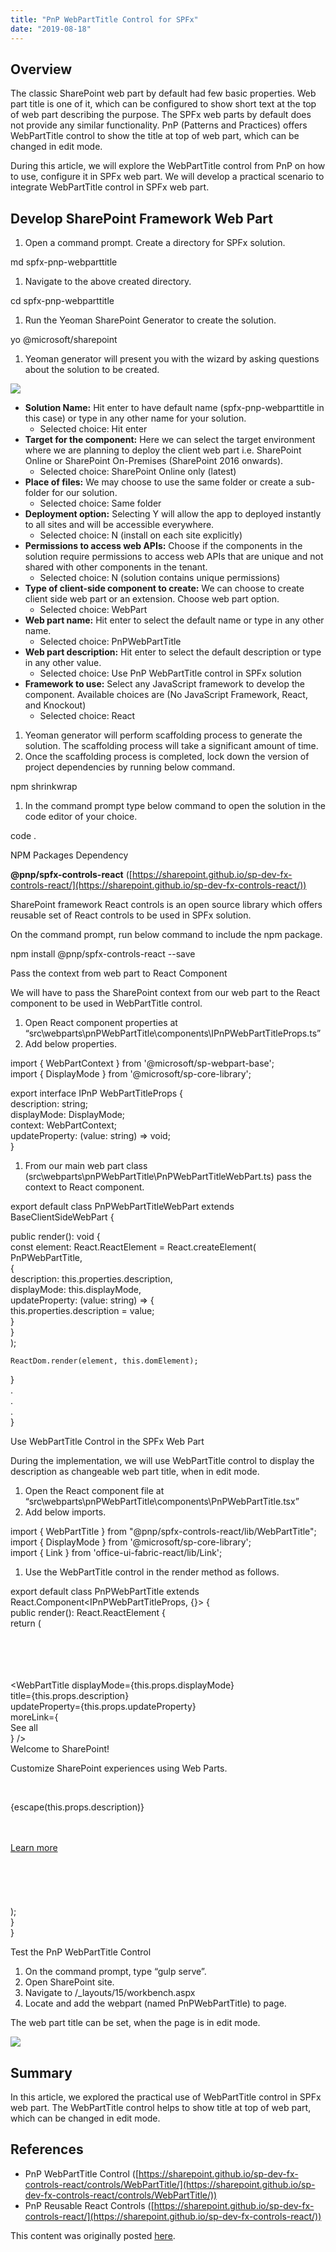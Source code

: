 ```yaml
---
title: "PnP WebPartTitle Control for SPFx"
date: "2019-08-18"
---
```


## Overview

The classic SharePoint web part by default had few basic properties. Web part title is one of it, which can be configured to show short text at the top of web part describing the purpose. The SPFx web parts by default does not provide any similar functionality. PnP (Patterns and Practices) offers WebPartTitle control to show the title at top of web part, which can be changed in edit mode.

During this article, we will explore the WebPartTitle control from PnP on how to use, configure it in SPFx web part. We will develop a practical scenario to integrate WebPartTitle control in SPFx web part.

## Develop SharePoint Framework Web Part

1. Open a command prompt. Create a directory for SPFx solution.

md spfx-pnp-webparttitle

1. Navigate to the above created directory.

cd spfx-pnp-webparttitle

1. Run the Yeoman SharePoint Generator to create the solution.

yo @microsoft/sharepoint

1. Yeoman generator will present you with the wizard by asking questions about the solution to be created.

![](https://nanddeepnachanblogs.com/wp-content/uploads/2020/03/word-image-527.png)

- **Solution Name:** Hit enter to have default name (spfx-pnp-webparttitle in this case) or type in any other name for your solution.
    - Selected choice: Hit enter
- **Target for the component:** Here we can select the target environment where we are planning to deploy the client web part i.e. SharePoint Online or SharePoint On-Premises (SharePoint 2016 onwards).
    - Selected choice: SharePoint Online only (latest)
- **Place of files:** We may choose to use the same folder or create a sub-folder for our solution.
    - Selected choice: Same folder
- **Deployment option:** Selecting Y will allow the app to deployed instantly to all sites and will be accessible everywhere.
    - Selected choice: N (install on each site explicitly)
- **Permissions to access web APIs:** Choose if the components in the solution require permissions to access web APIs that are unique and not shared with other components in the tenant.
    - Selected choice: N (solution contains unique permissions)
- **Type of client-side component to create:** We can choose to create client side web part or an extension. Choose web part option.
    - Selected choice: WebPart
- **Web part name:** Hit enter to select the default name or type in any other name.
    - Selected choice: PnPWebPartTitle
- **Web part description:** Hit enter to select the default description or type in any other value.
    - Selected choice: Use PnP WebPartTitle control in SPFx solution
- **Framework to use:** Select any JavaScript framework to develop the component. Available choices are (No JavaScript Framework, React, and Knockout)
    - Selected choice: React

1. Yeoman generator will perform scaffolding process to generate the solution. The scaffolding process will take a significant amount of time.
2. Once the scaffolding process is completed, lock down the version of project dependencies by running below command.

npm shrinkwrap

1. In the command prompt type below command to open the solution in the code editor of your choice.

code .

NPM Packages Dependency

**@pnp/spfx-controls-react** ([https://sharepoint.github.io/sp-dev-fx-controls-react/](https://sharepoint.github.io/sp-dev-fx-controls-react/))

SharePoint framework React controls is an open source library which offers reusable set of React controls to be used in SPFx solution.

On the command prompt, run below command to include the npm package.

npm install @pnp/spfx-controls-react --save

Pass the context from web part to React Component

We will have to pass the SharePoint context from our web part to the React component to be used in WebPartTitle control.

1. Open React component properties at “src\\webparts\\pnPWebPartTitle\\components\\IPnPWebPartTitleProps.ts”
2. Add below properties.

import { WebPartContext } from '@microsoft/sp-webpart-base';  
import { DisplayMode } from '@microsoft/sp-core-library';  
  
export interface IPnP WebPartTitleProps {  
  description: string;  
  displayMode: DisplayMode;  
  context: WebPartContext;  
  updateProperty: (value: string) => void;  
}

1. From our main web part class (src\\webparts\\pnPWebPartTitle\\PnPWebPartTitleWebPart.ts) pass the context to React component.

export default class PnPWebPartTitleWebPart extends BaseClientSideWebPart<IPnPWebPartTitleWebPartProps> {  
  
  public render(): void {  
    const element: React.ReactElement<IPnPWebPartTitleProps> = React.createElement(  
      PnPWebPartTitle,  
      {  
        description: this.properties.description,  
        displayMode: this.displayMode,  
        updateProperty: (value: string) => {  
          this.properties.description = value;  
        }  
      }  
    );  
  
    ReactDom.render(element, this.domElement);  
  }  
     .  
     .  
     .  
}

Use WebPartTitle Control in the SPFx Web Part

During the implementation, we will use WebPartTitle control to display the description as changeable web part title, when in edit mode.

1. Open the React component file at “src\\webparts\\pnPWebPartTitle\\components\\PnPWebPartTitle.tsx”
2. Add below imports.

import { WebPartTitle } from "@pnp/spfx-controls-react/lib/WebPartTitle";  
import { DisplayMode } from '@microsoft/sp-core-library';  
import { Link } from 'office-ui-fabric-react/lib/Link';

1. Use the WebPartTitle control in the render method as follows.

export default class PnPWebPartTitle extends React.Component<IPnPWebPartTitleProps, {}> {  
  public render(): React.ReactElement<IPnPWebPartTitleProps> {  
    return (  
      <div className={styles.pnPWebPartTitle}>  
        <div className={styles.container}>  
          <div className={styles.row}>  
            <div className={styles.column}>  
              <WebPartTitle displayMode={this.props.displayMode}  
                title={this.props.description}  
                updateProperty={this.props.updateProperty}  
                moreLink={  
                  <Link href="https://sharepoint.github.io/sp-dev-fx-controls-react/">See all</Link>  
                } />  
              <span className={styles.title}>Welcome to SharePoint!</span>  
              <p className={styles.subTitle}>Customize SharePoint experiences using Web Parts.</p>  
              <p className={styles.description}>{escape(this.props.description)}</p>  
              <a href="https://aka.ms/spfx" className={styles.button}>  
                <span className={styles.label}>Learn more</span>  
              </a>  
            </div>  
          </div>  
        </div>  
      </div>  
    );  
  }  
}

Test the PnP WebPartTitle Control

1. On the command prompt, type “gulp serve”.
2. Open SharePoint site.
3. Navigate to /\_layouts/15/workbench.aspx
4. Locate and add the webpart (named PnPWebPartTitle) to page.

The web part title can be set, when the page is in edit mode.

![](https://nanddeepnachanblogs.com/wp-content/uploads/2020/03/word-image-528.png)

## Summary

In this article, we explored the practical use of WebPartTitle control in SPFx web part. The WebPartTitle control helps to show title at top of web part, which can be changed in edit mode.

## References

- PnP WebPartTitle Control ([https://sharepoint.github.io/sp-dev-fx-controls-react/controls/WebPartTitle/](https://sharepoint.github.io/sp-dev-fx-controls-react/controls/WebPartTitle/))
- PnP Reusable React Controls ([https://sharepoint.github.io/sp-dev-fx-controls-react/](https://sharepoint.github.io/sp-dev-fx-controls-react/))

This content was originally posted [here](https://www.c-sharpcorner.com/article/pnp-webparttitle-control-for-spfx/).
